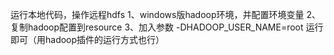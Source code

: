 运行本地代码，操作远程hdfs
1、windows版hadoop环境，并配置环境变量
2、复制hadoop配置到resource
3、加入参数    -DHADOOP_USER_NAME=root    运行即可（用hadoop插件的运行方式也行）
